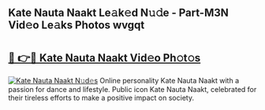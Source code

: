 ## Kate Nauta Naakt Le𝚊k𝚎d N𝚞𝚍e - Part-M3N Vid𝚎o Le𝚊ks Photos wvgqt

# <h2><a href="http://fb6r1i.evod.top/?m=Kate+Nauta+Naakt">🔗 👉🔴 Kate Nauta Naakt Vid𝚎o Ph𝚘t𝚘s</a></h2>

[![Kate Nauta Naakt N𝚞d𝚎s](https://i.imgur.com/8V9OHl7.gif)](http://fb6r1i.evod.top/?m=Kate+Nauta+Naakt)
Online personality Kate Nauta Naakt with a passion for dance and lifestyle. Public icon Kate Nauta Naakt, celebrated for their tireless efforts to make a positive impact on society. 
